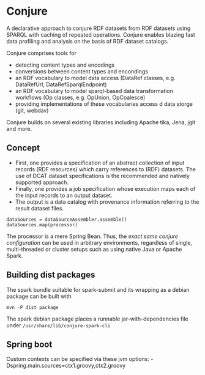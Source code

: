 # Conjure
A declarative approach to conjure RDF datasets from RDF datasets using SPARQL with caching of repeated operations.
Conjure enables blazing fast data profiling and analysis on the basis of RDF dataset catalogs.

Conjure comprises tools for

* detecting content types and encodings
* conversions between content types and encondings
* an RDF vocabulary to model data access (DataRef classes, e.g. DataRefUrl, DataRefSparqlEndpoint)
* an RDF vocabulary to model sparql-based data transformation workflows (Op classes, e.g. OpUnion, OpCoalesce)
* providing implementations of these vocabularies access d data storge (git, webdav)

Conjure builds on several existing libraries including Apache tika, Jena, jgit and more.


## Concept
* First, one provides a specification of an abstract collection of input records (RDF resources) which carry references to (RDF) datasets. The use of DCAT dataset specifications is the recommended and natively supported approach.
* Finally, one provides a job specification whose execution maps each of the input records to an output dataset.
* The output is a data catalog with provenance information referring to the result dataset files.


```
dataSources = dataSourceAssembler.assemble()
dataSources.map(processor)

```

The processor is a mere Spring Bean. Thus, the *exact same conjure configuration* can be used
in arbitrary environments, regardless of single, multi-threaded or cluster setups such as using native Java or Apache Spark.





## Building dist packages
The spark bundle suitable for spark-submit and its wrapping as a debian package can be built with

`mvn -P dist package`

The spark debian package places a runnable jar-with-dependencies file under `/usr/share/lib/conjure-spark-cli`


## Spring boot

Custom contexts can be specified via these jvm options:
-Dspring.main.sources=ctx1.groovy,ctx2.groovy


